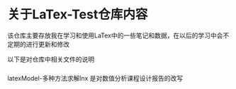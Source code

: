 关于LaTex-Test仓库内容
====
  该仓库主要存放我在学习和使用LaTex中的一些笔记和数据，在以后的学习中会不定期的进行更新和修改

以下是对仓库中相关文件的说明
### 
latexModel-多种方法求解lnx 是对数值分析课程设计报告的改写
